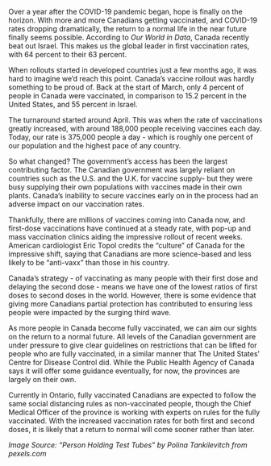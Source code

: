 

Over a year after the COVID-19 pandemic began, hope is finally on the
horizon. With more and more Canadians getting vaccinated, and COVID-19
rates dropping dramatically, the return to a normal life in the near
future finally seems possible. According to *Our World in Data*, Canada
recently beat out Israel. This makes us the global leader in first
vaccination rates, with 64 percent to their 63 percent.

When rollouts started in developed countries just a few months ago, it
was hard to imagine we’d reach this point. Canada’s vaccine rollout was
hardly something to be proud of. Back at the start of March, only 4
percent of people in Canada were vaccinated, in comparison to 15.2
percent in the United States, and 55 percent in Israel.

The turnaround started around April. This was when the rate of
vaccinations greatly increased, with around 188,000 people receiving
vaccines each day. Today, our rate is 375,000 people a day - which is
roughly one percent of our population and the highest pace of any
country.

So what changed? The government’s access has been the largest
contributing factor. The Canadian government was largely reliant on
countries such as the U.S. and the U.K. for vaccine supply- but they
were busy supplying their own populations with vaccines made in their
own plants. Canada’s inability to secure vaccines early on in the
process had an adverse impact on our vaccination rates.

Thankfully, there are millions of vaccines coming into Canada now, and
first-dose vaccinations have continued at a steady rate, with pop-up and
mass vaccination clinics aiding the impressive rollout of recent weeks.
American cardiologist Eric Topol credits the “culture” of Canada for the
impressive shift, saying that Canadians are more science-based and less
likely to be “anti-vaxx” than those in his country.

Canada’s strategy - of vaccinating as many people with their first dose
and delaying the second dose - means we have one of the lowest ratios of
first doses to second doses in the world. However, there is some
evidence that giving more Canadians partial protection has contributed
to ensuring less people were impacted by the surging third wave.

As more people in Canada become fully vaccinated, we can aim our sights
on the return to a normal future. All levels of the Canadian government
are under pressure to give clear guidelines on restrictions that can be
lifted for people who are fully vaccinated, in a similar manner that The
United States’ Centre for Disease Control did. While the Public Health
Agency of Canada says it will offer some guidance eventually, for now,
the provinces are largely on their own.

Currently in Ontario, fully vaccinated Canadians are expected to follow
the same social distancing rules as non-vaccinated people, though the
Chief Medical Officer of the province is working with experts on rules
for the fully vaccinated. With the increased vaccination rates for both
first and second doses, it is likely that a return to normal will come
sooner rather than later.

*Image Source: “Person Holding Test Tubes” by Polina Tankilevitch from
pexels.com*
